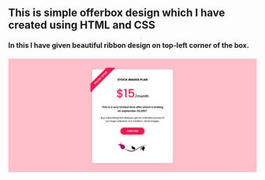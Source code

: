 ## This is simple offerbox design which I have created using HTML and CSS

#### In this I have given beautiful ribbon design on top-left corner of the box.

<img src='screenshot.png' alt='screenshot'>
